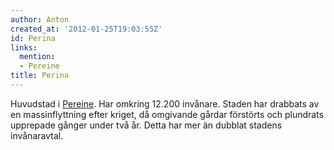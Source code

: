 ```yaml
---
author: Anton
created_at: '2012-01-25T19:03:55Z'
id: Perina
links:
  mention:
  - Pereine
title: Perina
---
```


Huvudstad i [Pereine]. Har omkring 12.200 invånare. Staden har drabbats av en massinflyttning efter
kriget, då omgivande gårdar förstörts och plundrats upprepade gånger under två år. Detta har mer än
dubblat stadens invånaravtal.

  [Pereine]: Pereine
